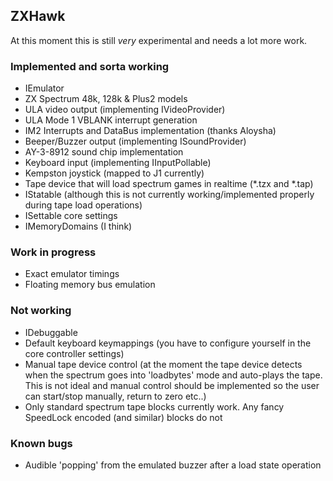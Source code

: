 ﻿## ZXHawk

At this moment this is still *very* experimental and needs a lot more work.

### Implemented and sorta working
* IEmulator
* ZX Spectrum 48k, 128k & Plus2 models
* ULA video output (implementing IVideoProvider)
* ULA Mode 1 VBLANK interrupt generation
* IM2 Interrupts and DataBus implementation (thanks Aloysha)
* Beeper/Buzzer output (implementing ISoundProvider)
* AY-3-8912 sound chip implementation
* Keyboard input (implementing IInputPollable)
* Kempston joystick (mapped to J1 currently)
* Tape device that will load spectrum games in realtime (*.tzx and *.tap)
* IStatable (although this is not currently working/implemented properly during tape load operations)
* ISettable core settings
* IMemoryDomains (I think)

### Work in progress
* Exact emulator timings
* Floating memory bus emulation

### Not working
* IDebuggable
* Default keyboard keymappings (you have to configure yourself in the core controller settings)
* Manual tape device control (at the moment the tape device detects when the spectrum goes into 'loadbytes' mode and auto-plays the tape. This is not ideal and manual control should be implemented so the user can start/stop manually, return to zero etc..)
* Only standard spectrum tape blocks currently work. Any fancy SpeedLock encoded (and similar) blocks do not

### Known bugs
* Audible 'popping' from the emulated buzzer after a load state operation
